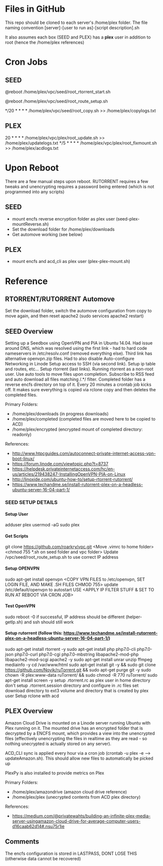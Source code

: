 # Files in GitHub

This repo should be cloned to each server's /home/plex folder.  The file naming convention [server]-[user to run as]-[script description].sh

It also assumes each box (SEED and PLEX) has a **plex** user in addition to root (hence the /home/plex references)

# Cron Jobs

## SEED

@reboot /home/plex/vpc/seed/root_rtorrent_start.sh

@reboot /home/plex/vpc/seed/root_route_setup.sh

*/20 * * * * /home/plex/vpc/seed/root_copy.sh >> /home/plex/copylogs.txt

## PLEX

20 * * * * /home/plex/vpc/plex/root_update.sh >> /home/plex/updatelogs.txt
*/5 * * * * /home/plex/vpc/plex/root_fixmount.sh >> /home/plex/acdlogs.txt

# Upon Reboot

There are a few manual steps upon reboot.  RUTORRENT requires a few tweaks and unencrypting requires a password being entered (which is not programmed into any scripts)

## SEED
 - mount encfs reverse encryption folder as plex user (seed-plex-mountReverse.sh)
 - Set the download folder for /home/plex/downloads
 - Get automove working (see below)

## PLEX
 - mount encfs and acd_cli as plex user (plex-plex-mount.sh)

# Reference

## RTORRENT/RUTORRENT Automove

Set the download folder, switch the automove configuration from copy to move again, and then reset apache2 (sudo services apache2 restart)

## SEED Overview

Setting up a Seedbox using OpenVPN and PIA in Ubuntu 14.04.
Had issue around DNS, which was resolved using the first link - had to hard code nameservers in /etc/resolv.conf (removed everything else). Third link has alternative openvpn.zip files. Had to also disable Auto-configure Networking in Linode Setup access to SSH (via second link).
Setup ip table and routes, etc...
Setup rtorrent (last links). Running rtorrent as a non-root user. Use auto tools to move files upon completion. Subscribe to RSS feed and auto download all files matching /.*/ filter.
Completed folder has a reverse encfs directory on top of it. Every 20 minutes a crontab job kicks off. It makes sure everything is copied via rclone copy and then deletes the completed files.

Primary Folders:
 - /home/plex/downloads (in progress downloads)
 - /home/plex/completed (completed files are moved here to be copied to ACD)
 - /home/plex/encrypted (encrypted mount of completed directory: readonly)

References:
 - http://www.htpcguides.com/autoconnect-private-internet-access-vpn-boot-linux/
 - https://forum.linode.com/viewtopic.php?t=8737
 - https://helpdesk.privateinternetaccess.com/hc/en-us/articles/219438247-InstallingOpenVPN-PIA-on-Linux
 - http://linoxide.com/ubuntu-how-to/setup-rtorrent-rutorrent/
 - https://www.techandme.se/install-rutorrent-plex-on-a-headless-ubuntu-server-16-04-part-1/

### SEED SETUP DETAILS
#### Setup User
adduser plex
usermod -aG sudo plex

#### Get Scripts
git clone https://github.com/roarkry/vpc.git
<Move .vimrc to home folder>
<chmod 755 *.sh on seed folder and vpc folder>
Update /vpc/seed/root_route_setup.sh to use correct IP address

#### Setup OPENVPN
sudo apt-get install openvpn
<COPY VPN FILES to /etc/openvpn, SET LOGIN FILE, AND MAKE .SH FILES CHMOD 755>
update /etc/default/openvpn to autostart USE
<APPLY IP FILTER STUFF & SET TO RUN AT REBOOT VIA CRON JOB>

#### Test OpenVPN
sudo reboot -0
if successful, IP address should be different (helper-getIp.sh) and ssh should still work

#### Setup rutorrent (follow this: https://www.techandme.se/install-rutorrent-plex-on-a-headless-ubuntu-server-16-04-part-1/)
sudo apt-get install rtorrent -y
sudo apt-get install php php7.0-cli php7.0-json php7.0-curl php7.0-cgi php7.0-mbstring libapache2-mod-php libapache2-mod-scgi apache2 -y
sudo apt-get install unrar unzip ffmpeg mediainfo -y
cd /var/www/html
sudo apt-get install git -y && sudo git clone https://github.com/Novik/ruTorrent.git && sudo apt-get purge git -y
sudo chown -R plex:www-data ruTorrent/ && sudo chmod -R 770 ruTorrent/
sudo apt-get install screen -y
setup .rtorrent.rc as plex user in home directory
don't setup .rtorrent.session directory and configure in .rc files
set download directory to ext3 volume and directory that is created by plex user
Setup rclone with acd


## PLEX Overview

Amazon Cloud Drive is mounted on a Linode server running Ubuntu with Plex running on it. The mounted drive has an encrypted folder that is decrypted by a ENCFS mount, which provides a view into the unencrypted files (effectively unencrypting the files in realtime as they are read - so nothing unecrypted is actually stored on any server).

ACD_CLI sync is applied every hour via a cron job (crontab -u plex -e --> updateAmazon.sh). This should allow new files to automatically be picked up

PlexPy is also installed to provide metrics on Plex

Primary Folders:
 - /home/plex/amazondrive (amazon cloud drive reference)
 - /home/plex/plex (unecrypted contents from ACD plex directory)

References:
 - https://medium.com/@privatewahts/building-an-infinite-plex-media-server-usingamazon-cloud-drive-for-average-computer-users-d16caab62d14#.nsu75r1ie

## Comments
The encfs configuration is stored in LASTPASS, DONT LOSE THIS (otherwise data cannot be
recovered)
